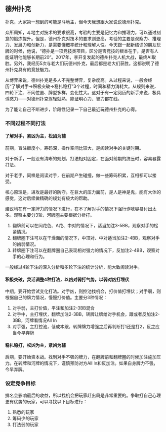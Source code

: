 ## 德州扑克

扑克，大家第一想到的可能是斗地主，但今天我想跟大家说说德州扑克。

众所周知，斗地主对技术的要求很高，考验的主要是记忆力和推理力，可以通过刻意的锻炼提升。但是，德州扑克对技术的要求则更高，考验的主要是观察力、推理力、发展力和创新力，是需要懂概率统计和理解人性。今天跟一起新结识的朋友玩牌的时候，他说，“德扑是一项竞技类项目，区分是否竞技的根本在于，是否有人能证明他能够长期前20”。2017年，李开复发起的德州扑克人机大战，最终AI取胜。另外，我经历5次与老大们玩德州扑克，最后都是老大们获胜。这都说明了德州扑克具有的竞技魅力。

从博弈来说，德州扑克是多人不完整博弈，复杂度高。从过程来说，一般会经历“了解对手->积极突破->稳扎稳打”3个过程，时间和精力消耗大。从规则来说，四轮下注、不同位置、牌型多样，变化性大。这对于有一定阅历的新手来说，极具诱惑力——对德州扑克驾轻就熟，能证明心力、智力都在线。

为了能让自己不断进步，阶段性记录一下自己最近玩德州扑克的心得。

### 不同过程不同打法

#### 了解对手，紧凶为主，松凶为辅

前期，盲注额度小，筹码深，操作空间比较大，是阅读对手的关键时期。

对于新手，一般没有清晰的规划，打法相对固定，在面对前期的挤压时，容易暴露打法。

对于老手，同样是阅读对手，在前期产生碰撞，做一些筹码积累，互相都可以接受。

核心原理是，进攻是最好的防守。在巨大的压力面前，是人是神是鬼，能有大体的感觉，这对后续做精确的规划有极大的帮助。

建议均在有一定牌力的情况下进行，在不了解对手的情况下强行诈唬容易付出太多。观察主要分3轮，河牌圈主要根据分析打。
1. 翻牌前可以在同花色、A花、中对的情况下，适当加注3-5BB，观察对手的松紧情况。
2. 翻牌圈下注可以在干燥面的情况下，中顶对、中对适当加注2-4BB，观察对手的凶弱情况。
3. 转牌圈下注可以在翻牌圈自己表现相对强力的情况下，反加注2-4BB，观察对手的心理和行为。

一般经过4轮下注的深入分析和多轮下注的统计分析，能大致阅读对手。

#### 积极突破，灵活调整4种打法，以凶对弱打气势，以弱对凶打埋伏

中期，要开始尝试变化打法。对手凶，则控池找机会，打价值打埋伏；对手弱，则根据自己的牌力情况，慢慢打价值。主要分3种情况：
1. 对手弱，主打价值，平注和加注2-3BB混合
2. 对手中，主打埋伏，翻牌加注2-3BB，转牌让牌给对手机会，跟或者反加注2-3BB，河牌看情况All In
3. 对手强，主打控池，低成本跟，转牌牌力增强之后再判断打1还是打2，反之应当今早弃牌

#### 稳扎稳打，松凶为主，紧凶为辅

后期，要开始资本战。找到对手不强的牌力，在翻牌前和翻牌圈的时候加注施加压力。在转牌和河牌的情况下，谨慎预防对方All In和反加注。如果自身牌力不强，今早弃牌。

### 设定竞争目标

排名会影响最后的收益，所以找机会把玩家赶出局是非常重要的。争取打自己心理更有优势的玩家，可以寻找以下目标进行：
1. 熟悉的玩家
2. 筹码少的玩家
3. 打法弱的玩家